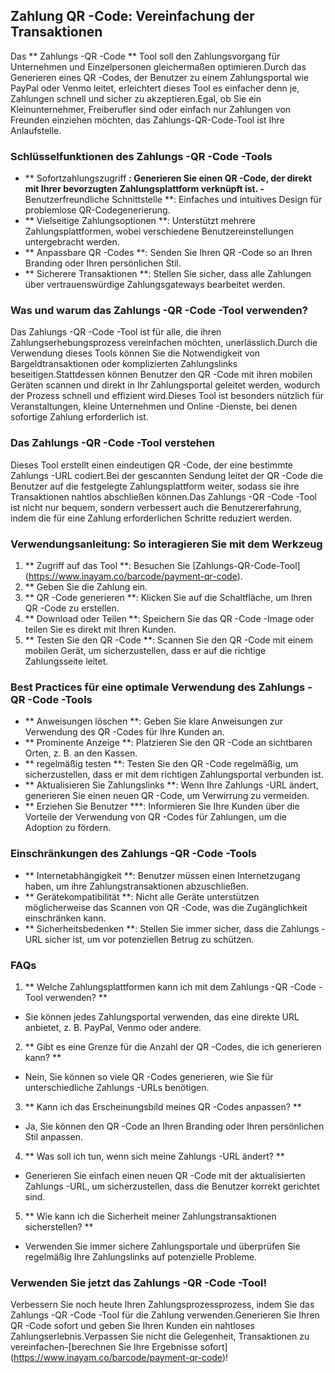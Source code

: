 ## Zahlung QR -Code: Vereinfachung der Transaktionen

Das ** Zahlungs -QR -Code ** Tool soll den Zahlungsvorgang für Unternehmen und Einzelpersonen gleichermaßen optimieren.Durch das Generieren eines QR -Codes, der Benutzer zu einem Zahlungsportal wie PayPal oder Venmo leitet, erleichtert dieses Tool es einfacher denn je, Zahlungen schnell und sicher zu akzeptieren.Egal, ob Sie ein Kleinunternehmer, Freiberufler sind oder einfach nur Zahlungen von Freunden einziehen möchten, das Zahlungs-QR-Code-Tool ist Ihre Anlaufstelle.

### Schlüsselfunktionen des Zahlungs -QR -Code -Tools

- ** Sofortzahlungszugriff **: Generieren Sie einen QR -Code, der direkt mit Ihrer bevorzugten Zahlungsplattform verknüpft ist.
-** Benutzerfreundliche Schnittstelle **: Einfaches und intuitives Design für problemlose QR-Codegenerierung.
- ** Vielseitige Zahlungsoptionen **: Unterstützt mehrere Zahlungsplattformen, wobei verschiedene Benutzereinstellungen untergebracht werden.
- ** Anpassbare QR -Codes **: Senden Sie Ihren QR -Code so an Ihren Branding oder Ihren persönlichen Stil.
- ** Sicherere Transaktionen **: Stellen Sie sicher, dass alle Zahlungen über vertrauenswürdige Zahlungsgateways bearbeitet werden.

### Was und warum das Zahlungs -QR -Code -Tool verwenden?

Das Zahlungs -QR -Code -Tool ist für alle, die ihren Zahlungserhebungsprozess vereinfachen möchten, unerlässlich.Durch die Verwendung dieses Tools können Sie die Notwendigkeit von Bargeldtransaktionen oder komplizierten Zahlungslinks beseitigen.Stattdessen können Benutzer den QR -Code mit ihren mobilen Geräten scannen und direkt in Ihr Zahlungsportal geleitet werden, wodurch der Prozess schnell und effizient wird.Dieses Tool ist besonders nützlich für Veranstaltungen, kleine Unternehmen und Online -Dienste, bei denen sofortige Zahlung erforderlich ist.

### Das Zahlungs -QR -Code -Tool verstehen

Dieses Tool erstellt einen eindeutigen QR -Code, der eine bestimmte Zahlungs -URL codiert.Bei der gescannten Sendung leitet der QR -Code die Benutzer auf die festgelegte Zahlungsplattform weiter, sodass sie ihre Transaktionen nahtlos abschließen können.Das Zahlungs -QR -Code -Tool ist nicht nur bequem, sondern verbessert auch die Benutzererfahrung, indem die für eine Zahlung erforderlichen Schritte reduziert werden.

### Verwendungsanleitung: So interagieren Sie mit dem Werkzeug

1. ** Zugriff auf das Tool **: Besuchen Sie [Zahlungs-QR-Code-Tool] (https://www.inayam.co/barcode/payment-qr-code).
2. ** Geben Sie die Zahlung ein.
3. ** QR -Code generieren **: Klicken Sie auf die Schaltfläche, um Ihren QR -Code zu erstellen.
4. ** Download oder Teilen **: Speichern Sie das QR -Code -Image oder teilen Sie es direkt mit Ihren Kunden.
5. ** Testen Sie den QR -Code **: Scannen Sie den QR -Code mit einem mobilen Gerät, um sicherzustellen, dass er auf die richtige Zahlungsseite leitet.

### Best Practices für eine optimale Verwendung des Zahlungs -QR -Code -Tools

- ** Anweisungen löschen **: Geben Sie klare Anweisungen zur Verwendung des QR -Codes für Ihre Kunden an.
- ** Prominente Anzeige **: Platzieren Sie den QR -Code an sichtbaren Orten, z. B. an den Kassen.
- ** regelmäßig testen **: Testen Sie den QR -Code regelmäßig, um sicherzustellen, dass er mit dem richtigen Zahlungsportal verbunden ist.
- ** Aktualisieren Sie Zahlungslinks **: Wenn Ihre Zahlungs -URL ändert, generieren Sie einen neuen QR -Code, um Verwirrung zu vermeiden.
- ** Erziehen Sie Benutzer ***: Informieren Sie Ihre Kunden über die Vorteile der Verwendung von QR -Codes für Zahlungen, um die Adoption zu fördern.

### Einschränkungen des Zahlungs -QR -Code -Tools

- ** Internetabhängigkeit **: Benutzer müssen einen Internetzugang haben, um ihre Zahlungstransaktionen abzuschließen.
- ** Gerätekompatibilität **: Nicht alle Geräte unterstützen möglicherweise das Scannen von QR -Code, was die Zugänglichkeit einschränken kann.
- ** Sicherheitsbedenken **: Stellen Sie immer sicher, dass die Zahlungs -URL sicher ist, um vor potenziellen Betrug zu schützen.

### FAQs

1. ** Welche Zahlungsplattformen kann ich mit dem Zahlungs -QR -Code -Tool verwenden? **
- Sie können jedes Zahlungsportal verwenden, das eine direkte URL anbietet, z. B. PayPal, Venmo oder andere.

2. ** Gibt es eine Grenze für die Anzahl der QR -Codes, die ich generieren kann? **
- Nein, Sie können so viele QR -Codes generieren, wie Sie für unterschiedliche Zahlungs -URLs benötigen.

3. ** Kann ich das Erscheinungsbild meines QR -Codes anpassen? **
- Ja, Sie können den QR -Code an Ihren Branding oder Ihren persönlichen Stil anpassen.

4. ** Was soll ich tun, wenn sich meine Zahlungs -URL ändert? **
- Generieren Sie einfach einen neuen QR -Code mit der aktualisierten Zahlungs -URL, um sicherzustellen, dass die Benutzer korrekt gerichtet sind.

5. ** Wie kann ich die Sicherheit meiner Zahlungstransaktionen sicherstellen? **
- Verwenden Sie immer sichere Zahlungsportale und überprüfen Sie regelmäßig Ihre Zahlungslinks auf potenzielle Probleme.

### Verwenden Sie jetzt das Zahlungs -QR -Code -Tool!

Verbessern Sie noch heute Ihren Zahlungsprozessprozess, indem Sie das Zahlungs -QR -Code -Tool für die Zahlung verwenden.Generieren Sie Ihren QR -Code sofort und geben Sie Ihren Kunden ein nahtloses Zahlungserlebnis.Verpassen Sie nicht die Gelegenheit, Transaktionen zu vereinfachen-[berechnen Sie Ihre Ergebnisse sofort] (https://www.inayam.co/barcode/payment-qr-code)!